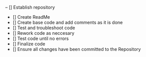 – [] Establish repository
- [] Create ReadMe
- [] Create base code and add comments as it is done
- [] Test and troubleshoot code
- [] Rework code as neccesary
- [] Test code until no errors
- [] Finalize code
- [] Ensure all changes have been committed to the Repository
